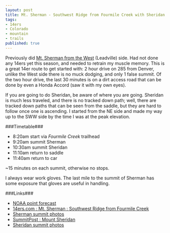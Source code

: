 ```yaml
---
layout: post
title: Mt. Sherman - Southwest Ridge from Fourmile Creek with Sheridan
tags:
- 14ers
- Colorado
- mountain
- trails
published: true
---
```

Previously did
[Mt. Sherman from the West](http://vraidsys.com/2013/07/mt.-sherman-west-slopes-from-iowa-gulch/)
(Leadville) side. Had not done any 14ers yet this season,
and needed to retrain my muscle memory.
This is a great 14er route to get started with: 2 hour drive on 285 from Denver,
unlike the West side there is no muck dodging, and only 1 false summit.
Of the two hour drive, the last 30 minutes is on a dirt access road
that can be done by even a Honda Accord (saw it with my own eyes).

If you are going to do Sheridan, be aware of where you are going.
Sheridan is much less traveled, and there is no tracked down path;
well, there are tracked down paths that can be seen from the saddle, but
they are hard to follow once one is ascending. I started from the NE side
and made my way up to the SWW side by the time I was at the peak elevation.

###Timetable###
- 8:20am start via _Fourmile Creek_ trailhead
- 9:20am summit Sherman
- 10:30am summit Sheridan
- 11:10am return to saddle
- 11:40am return to car

~15 minutes on each summit, otherwise no stops.

I always wear work gloves. The last mile to the summit of Sherman
has some exposure that gloves are useful in handling.

###Links###
- [NOAA point forecast](http://forecast.weather.gov/MapClick.php?lat=39.2199105&lon=-106.1697972)
- [14ers.com : Mt. Sherman : Southwest Ridge from Fourmile Creek](http://www.14ers.com/routemain.php?route=sher1&peak=Mt.+Sherman)
- [Sherman summit photos](https://www.dropbox.com/sc/fj9whwzohyq8s6d/AAD926wstXj_Ia1y9_KxmE8Ka)
- [SummitPost : Mount Sheridan](http://www.summitpost.org/mount-sheridan/151660)
- [Sheridan summit photos](https://www.dropbox.com/sc/mtqvqkn0cqvut08/AACvjBA7ozRBxlgRX1rt03Aza)
